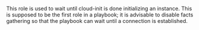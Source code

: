 This role is used to wait until cloud-init is done initializing an instance.
This is supposed to be the first role in a playbook; it is advisable to disable
facts gathering so that the playbook can wait until a connection is
established.
